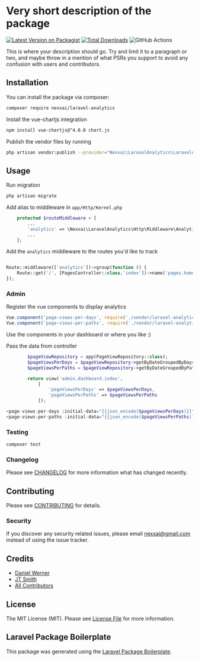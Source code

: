 # Very short description of the package

[![Latest Version on Packagist](https://img.shields.io/packagist/v/nexxai/laravel-analytics.svg?style=flat-square)](https://packagist.org/packages/nexxai/laravel-analytics)
[![Total Downloads](https://img.shields.io/packagist/dt/nexxai/laravel-analytics.svg?style=flat-square)](https://packagist.org/packages/nexxai/laravel-analytics)
![GitHub Actions](https://github.com/nexxai/laravel-analytics/actions/workflows/main.yml/badge.svg)

This is where your description should go. Try and limit it to a paragraph or two, and maybe throw in a mention of what PSRs you support to avoid any confusion with users and contributors.

## Installation

You can install the package via composer:

```bash
composer require nexxai/laravel-analytics
```

Install the vue-chartjs integration

```bash
npm install vue-chartjs@^4.0.0 chart.js
```

Publish the vendor files by running

```bash
php artisan vendor:publish --provider="Nexxai\LaravelAnalytics\LaravelAnalyticsServiceProvider"
```

## Usage

Run migration

```bash
php artisan migrate
```

Add alias to middleware in `app/Http/Kernel.php`
```php
    protected $routeMiddleware = [
        ...
        'analytics' => \Nexxai\LaravelAnalytics\Http\Middleware\Analytics::class,
        ...
    ];        
```

Add the `analytics` middleware to the routes you'd like to track

```php

Route::middleware(['analytics'])->group(function () {
    Route::get('/', [PagesController::class,'index'])->name('pages.home');
});

```

### Admin

Register the vue components to display analytics

```js
Vue.component('page-views-per-days', require('./vendor/laravel-analytics/components/PageViewsPerDays.vue').default);
Vue.component('page-views-per-paths', require('./vendor/laravel-analytics/components/PageViewsPerPaths.vue').default);
```

Use the components in your dashboard or where you like :) 

Pass the data from controller

```php
        $pageViewRepository = app(PageViewRepository::class);
        $pageViewsPerDays = $pageViewRepository->getByDateGroupedByDays(Carbon::today()->subDays(28));
        $pageViewsPerPaths = $pageViewRepository->getByDateGroupedByPath(Carbon::today()->subDays(28));

        return view('admin.dashboard.index',
            [
                'pageViewsPerDays' => $pageViewsPerDays,
                'pageViewsPerPaths' => $pageViewsPerPaths
            ]);
```

```php
<page-views-per-days :initial-data="{{json_encode($pageViewsPerDays)}}"/>
<page-views-per-paths :initial-data="{{json_encode($pageViewsPerPaths)}}"/>
```

### Testing

```bash
composer test
```

### Changelog

Please see [CHANGELOG](CHANGELOG.md) for more information what has changed recently.

## Contributing

Please see [CONTRIBUTING](CONTRIBUTING.md) for details.

### Security

If you discover any security related issues, please email nexxai@gmail.com instead of using the issue tracker.

## Credits

-   [Daniel Werner](https://github.com/wdev-rs)
-   [JT Smith](https://github.com/nexxai)
-   [All Contributors](../../contributors)

## License

The MIT License (MIT). Please see [License File](LICENSE.md) for more information.

## Laravel Package Boilerplate

This package was generated using the [Laravel Package Boilerplate](https://laravelpackageboilerplate.com).
